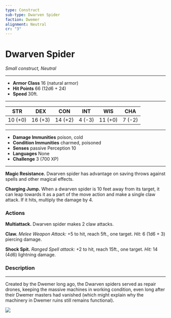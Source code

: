 ```yaml
---
type: Construct
sub-type: Dwarven Spider
faction: Dwemer
alignment: Neutral
cr: "3"
---
```

# Dwarven Spider
*Small construct, Neutral*
___
- **Armor Class** 16 (natural armor)
- **Hit Points** 66 (12d6 + 24)
- **Speed** 30ft.
___
|STR|DEX|CON|INT|WIS|CHA|
|:---:|:---:|:---:|:---:|:---:|:---:|
|10 (+0)|16 (+3)|14 (+2)|4 (-3)|11 (+0)|7 (-2)|
___
- **Damage Immunities** poison, cold
- **Condition Immunities** charmed, poisoned
- **Senses** passive Perception 10
- **Languages** None
- **Challenge** 3 (700 XP)
___
**Magic Resistance.** Dwarven spider has advantage on saving throws against spells and other magical effects.

**Charging Jump.** When a dwarven spider is 10 feet away from its target, it can leap towards it as a part of the move action and make a single claw attack. If it hits, multiply the damage by 4.

### Actions
**Multiattack.** Dwarven spider makes 2 claw attacks.

**Claw.** *Melee Weapon Attack:* +5 to hit, reach 5ft., one target. *Hit:* 6 (1d6 + 3) piercing damage.

**Shock Spit.** *Ranged Spell attack:* +2 to hit, reach 15ft., one target. *Hit:* 14 (4d6) lightning damage.

### Description
---
Created by the Dwemer long ago, the Dwarven spiders served as repair drones, keeping the massive machines in working condition, even long after their Dwemer masters had vanished (which might explain why the machinery in Dwemer ruins still remains functional).

<img src='https://vignette2.wikia.nocookie.net/elderscrolls/images/d/d7/Dwarven_Spider_3.jpg/revision/latest/scale-to-width-down/2000?cb=20131112050436' />